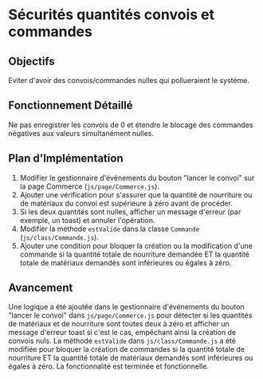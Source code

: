 # Sécurités quantités convois et commandes

## Objectifs
Eviter d'avoir des convois/commandes nulles qui pollueraient le système.

## Fonctionnement Détaillé
Ne pas enregistrer les convois de 0 et étendre le blocage des commandes négatives aux valeurs simultanément nulles.

## Plan d'Implémentation
1.  Modifier le gestionnaire d'événements du bouton "lancer le convoi" sur la page Commerce (`js/page/Commerce.js`).
2.  Ajouter une vérification pour s'assurer que la quantité de nourriture ou de matériaux du convoi est supérieure à zéro avant de procéder.
3.  Si les deux quantités sont nulles, afficher un message d'erreur (par exemple, un toast) et annuler l'opération.
4.  Modifier la méthode `estValide` dans la classe `Commande` (`js/class/Commande.js`).
5.  Ajouter une condition pour bloquer la création ou la modification d'une commande si la quantité totale de nourriture demandée ET la quantité totale de matériaux demandés sont inférieures ou égales à zéro.

## Avancement
Une logique a été ajoutée dans le gestionnaire d'événements du bouton "lancer le convoi" dans `js/page/Commerce.js` pour détecter si les quantités de matériaux et de nourriture sont toutes deux à zéro et afficher un message d'erreur toast si c'est le cas, empêchant ainsi la création de convois nuls. La méthode `estValide` dans `js/class/Commande.js` a été modifiée pour bloquer la création de commandes si la quantité totale de nourriture ET la quantité totale de matériaux demandés sont inférieures ou égales à zéro. La fonctionnalité est terminée et fonctionnelle.
